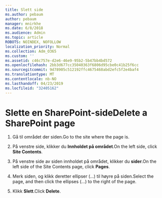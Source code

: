 ```yaml
---
title: Slett side
ms.author: pebaum
author: pebaum
manager: mnirkhe
ms.date: 6/8/2018
ms.audience: Admin
ms.topic: article
ROBOTS: NOINDEX, NOFOLLOW
localization_priority: Normal
ms.collection: Adm_O365
ms.custom: ''
ms.assetid: c46c757e-d2e6-46e9-95b2-5b47bb4bd572
ms.openlocfilehash: 2bb3d677cc35040363f6806d95cbe0c41b25f6cc
ms.sourcegitcommit: 9d78905c512192ffc4675468abd2efc5f2e4baf4
ms.translationtype: MT
ms.contentlocale: nb-NO
ms.lasthandoff: 04/23/2019
ms.locfileid: "32405162"
---
```

# <a name="delete-a-sharepoint-page"></a><span data-ttu-id="6683e-102">Slette en SharePoint-side</span><span class="sxs-lookup"><span data-stu-id="6683e-102">Delete a SharePoint page</span></span>

1. <span data-ttu-id="6683e-103">Gå til området der siden.</span><span class="sxs-lookup"><span data-stu-id="6683e-103">Go to the site where the page is.</span></span>
    
2. <span data-ttu-id="6683e-104">På venstre side, klikker du **Innholdet på området**.</span><span class="sxs-lookup"><span data-stu-id="6683e-104">On the left side, click **Site Contents**.</span></span>
    
3. <span data-ttu-id="6683e-105">På venstre side av siden innholdet på området, klikker du **sider**.</span><span class="sxs-lookup"><span data-stu-id="6683e-105">On the left side of the Site Contents page, click **Pages**.</span></span>
    
4. <span data-ttu-id="6683e-106">Merk siden, og klikk deretter ellipser (...) til høyre på siden.</span><span class="sxs-lookup"><span data-stu-id="6683e-106">Select the page, and then click the ellipses (...) to the right of the page.</span></span>
    
5. <span data-ttu-id="6683e-107">Klikk **Slett**.</span><span class="sxs-lookup"><span data-stu-id="6683e-107">Click **Delete**.</span></span>
    

